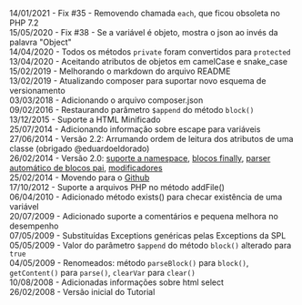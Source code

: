 14/01/2021 - Fix #35 - Removendo chamada `each`, que ficou obsoleta no PHP 7.2  
15/05/2020 - Fix #38 - Se a variável é objeto, mostra o json ao invés da palavra "Object"  
14/04/2020 - Todos os métodos `private` foram convertidos para `protected`  
13/04/2020 - Aceitando atributos de objetos em camelCase e snake_case  
15/02/2019 - Melhorando o markdown do arquivo README  
13/02/2019 - Atualizando composer para suportar novo esquema de versionamento  
03/03/2018 - Adicionando o arquivo composer.json  
09/02/2016 - Restaurando parâmetro `$append` do método `block()`  
13/12/2015 - Suporte a HTML Minificado  
25/07/2014 - Adicionando informação sobre escape para variáveis  
27/06/2014 - Versão 2.2: Arrumando ordem de leitura dos atributos de uma classe (obrigado @eduardoeldorado)  
26/02/2014 - Versão 2.0: [suporte a namespace](#instala%C3%A7%C3%A3o-e-uso), [blocos finally](#blocos-finally), [parser automático de blocos pai](#blocos-autom%C3%A1ticos-por-padr%C3%A3o), [modificadores](#vari%C3%A1veis-com-modificadores)  
25/02/2014 - Movendo para o [Github](https://github.com/raelgc/template)  
17/10/2012 - Suporte a arquivos PHP no método addFile()  
06/04/2010 - Adicionado método exists() para checar existência de uma variável  
20/07/2009 - Adicionado suporte a comentários e pequena melhora no desempenho  
07/05/2009 - Substituídas Exceptions genéricas pelas Exceptions da SPL  
05/05/2009 - Valor do parâmetro `$append` do método `block()` alterado para `true`  
04/05/2009 - Renomeados: método `parseBlock()` para `block()`, `getContent()` para `parse()`, `clearVar` para `clear()`  
10/08/2008 - Adicionadas informações sobre html select  
26/02/2008 - Versão inicial do Tutorial  
